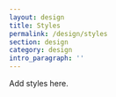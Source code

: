 ```yaml
---
layout: design
title: Styles
permalink: /design/styles
section: design
category: design
intro_paragraph: ''
---
```

Add styles here.
